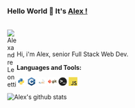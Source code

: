 ### Hello World 👋 It's [Alex !](https://AlexandreLeonetti.github.io)

<br/>


<a href="https://www.linkedin.com/in/ALexandre-Leonetti/">
<img align="left" alt="Alexandre Leonetti" width="22px" src="https://cdn.jsdelivr.net/npm/simple-icons@v3/icons/linkedin.svg" />
</a>
<br />

<br />

Hi, i'm Alex, senior Full Stack Web Dev.




**Languages and Tools:**


<code><img height="20" src="https://raw.githubusercontent.com/github/explore/80688e429a7d4ef2fca1e82350fe8e3517d3494d/topics/python/python.png"></code>
<code><img height="20" src="https://raw.githubusercontent.com/github/explore/80688e429a7d4ef2fca1e82350fe8e3517d3494d/topics/cpp/cpp.png"></code>
<code><img height="20" src="https://raw.githubusercontent.com/github/explore/80688e429a7d4ef2fca1e82350fe8e3517d3494d/topics/mysql/mysql.png"></code>
<code><img height="20" src="https://raw.githubusercontent.com/github/explore/80688e429a7d4ef2fca1e82350fe8e3517d3494d/topics/git/git.png"></code>
<code><img height="20" src="https://raw.githubusercontent.com/github/explore/80688e429a7d4ef2fca1e82350fe8e3517d3494d/topics/terminal/terminal.png"></code>
<code><img height="20" src="https://raw.githubusercontent.com/github/explore/80688e429a7d4ef2fca1e82350fe8e3517d3494d/topics/javascript/javascript.png"></code>

![Alex's github stats](https://github-readme-stats.vercel.app/api?username=AlexandreLeonetti&show_icons=true&hide_border=true)

